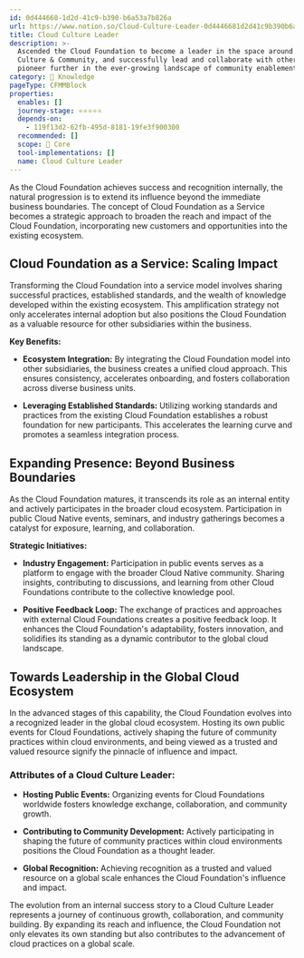 ```yaml
---
id: 0d444668-1d2d-41c9-b390-b6a53a7b826a
url: https://www.notion.so/Cloud-Culture-Leader-0d4446681d2d41c9b390b6a53a7b826a
title: Cloud Culture Leader
description: >-
  Ascended the Cloud Foundation to become a leader in the space around Cloud
  Culture & Community, and successfully lead and collaborate with others to
  pioneer further in the ever-growing landscape of community enablement.
category: 🧠 Knowledge
pageType: CFMMBlock
properties:
  enables: []
  journey-stage: ⭐️⭐️⭐️⭐️⭐️
  depends-on:
    - 119f13d2-62fb-495d-8181-19fe3f900300
  recommended: []
  scope: 🏢 Core
  tool-implementations: []
  name: Cloud Culture Leader
---
```


As the Cloud Foundation achieves success and recognition internally, the natural progression is to extend its influence beyond the immediate business boundaries. The concept of Cloud Foundation as a Service becomes a strategic approach to broaden the reach and impact of the Cloud Foundation, incorporating new customers and opportunities into the existing ecosystem.

## **Cloud Foundation as a Service: Scaling Impact**

Transforming the Cloud Foundation into a service model involves sharing successful practices, established standards, and the wealth of knowledge developed within the existing ecosystem. This amplification strategy not only accelerates internal adoption but also positions the Cloud Foundation as a valuable resource for other subsidiaries within the business.

**Key Benefits:**

- **Ecosystem Integration:** By integrating the Cloud Foundation model into other subsidiaries, the business creates a unified cloud approach. This ensures consistency, accelerates onboarding, and fosters collaboration across diverse business units.

- **Leveraging Established Standards:** Utilizing working standards and practices from the existing Cloud Foundation establishes a robust foundation for new participants. This accelerates the learning curve and promotes a seamless integration process.

## **Expanding Presence: Beyond Business Boundaries**

As the Cloud Foundation matures, it transcends its role as an internal entity and actively participates in the broader cloud ecosystem. Participation in public Cloud Native events, seminars, and industry gatherings becomes a catalyst for exposure, learning, and collaboration.

**Strategic Initiatives:**

- **Industry Engagement:** Participation in public events serves as a platform to engage with the broader Cloud Native community. Sharing insights, contributing to discussions, and learning from other Cloud Foundations contribute to the collective knowledge pool.

- **Positive Feedback Loop:** The exchange of practices and approaches with external Cloud Foundations creates a positive feedback loop. It enhances the Cloud Foundation's adaptability, fosters innovation, and solidifies its standing as a dynamic contributor to the global cloud landscape.

## **Towards Leadership in the Global Cloud Ecosystem**

In the advanced stages of this capability, the Cloud Foundation evolves into a recognized leader in the global cloud ecosystem. Hosting its own public events for Cloud Foundations, actively shaping the future of community practices within cloud environments, and being viewed as a trusted and valued resource signify the pinnacle of influence and impact.

### **Attributes of a Cloud Culture Leader:**

- **Hosting Public Events:** Organizing events for Cloud Foundations worldwide fosters knowledge exchange, collaboration, and community growth.

- **Contributing to Community Development:** Actively participating in shaping the future of community practices within cloud environments positions the Cloud Foundation as a thought leader.

- **Global Recognition:** Achieving recognition as a trusted and valued resource on a global scale enhances the Cloud Foundation's influence and impact.

The evolution from an internal success story to a Cloud Culture Leader represents a journey of continuous growth, collaboration, and community building. By expanding its reach and influence, the Cloud Foundation not only elevates its own standing but also contributes to the advancement of cloud practices on a global scale.